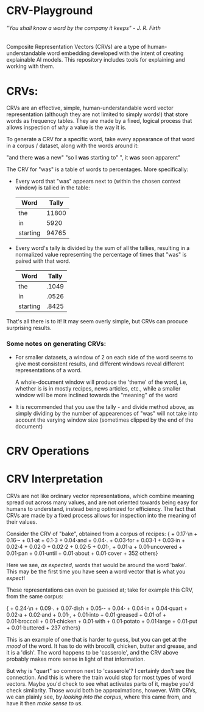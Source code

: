 # CRV-Playground

###### "You shall know a word by the company it keeps" - J. R. Firth

Composite Representation Vectors (CRVs) are a type of human-understandable word embedding developed with the intent of creating explainable AI models. This repository includes tools for explaining and working with them. 


# CRVs:

CRVs are an effective, simple, human-understandable word vector representation (although they are not limited to simply words!) that
store words as frequency tables. They are made by a fixed, logical process that allows inspection of *why* a value is the way it is.

To generate a CRV for a specific word, take every appearance of that word in a corpus / dataset, along with
the words around it:

"and there **was** a        new"
"so  I     **was** starting to"
",   it    **was** soon     apparent"

The CRV for "was" is a table of words to percentages. More specifically:

- Every word that "was" appears next to (within the chosen context window) is tallied in the table:

  | Word     | Tally   |
  | -------- | ------- |
  | the      | 11800   |
  | in       | 5920    |
  | starting | 94765   |

- Every word's tally is divided by the sum of all the tallies,
  resulting in a normalized value representing the percentage of times that "was" is paired with that word.

  | Word     | Tally   |
  | -------- | ------- |
  | the      | .1049   |
  | in       | .0526   |
  | starting | .8425   |

That's all there is to it! It may seem overly simple, but CRVs can procuce surprising results. 

### Some notes on generating CRVs:

- For smaller datasets, a window of 2 on each side of the word seems to give most consistent results, and different windows
  reveal different representations of a word.

  A whole-document window will produce the 'theme' of the word, i.e, whether is is in mostly recipes, news articles, etc.,
  while a smaller window will be more inclined towards the "meaning" of the word

- It is recommended that you use the tally - and divide method above, as simply dividing by the number of appearences of "was" will
  not take into account the varying window size (sometimes clipped by the end of the document)

# CRV Operations

# CRV Interpretation

CRVs are not like ordinary vector representations, which combine meaning spread out across many values, and are not oriented 
towards being easy for humans to understand, instead being optimized for efficiency. The fact that CRVs are made by a fixed
process allows for inspection into the meaning of their values.

Consider the CRV of "bake", obtained from a corpus of recipes:
  { + 0.17⋅\n + 0.16⋅- + 0.1⋅at + 0.1⋅3 + 0.04⋅and + 0.04⋅. 
    + 0.03⋅for + 0.03⋅1 + 0.03⋅in + 0.02⋅4 + 0.02⋅0 + 0.02⋅2
    + 0.02⋅5 + 0.01⋅, + 0.01⋅a + 0.01⋅uncovered + 0.01⋅pan 
    + 0.01⋅until + 0.01⋅about + 0.01⋅cover + 352 others}

Here we see, *as expected*, words that would be around the word 'bake'.
This may be the first time you have seen a word vector that is what you *expect*!

These representations can even be guessed at; take for example this CRV, from the same corpus:

  { + 0.24⋅\n + 0.09⋅. + 0.07⋅dish + 0.05⋅- + 0.04⋅<START> 
    + 0.04⋅in + 0.04⋅quart + 0.02⋅a + 0.02⋅and + 0.01⋅, 
    + 0.01⋅into + 0.01⋅greased + 0.01⋅of + 0.01⋅broccoli 
    + 0.01⋅chicken + 0.01⋅with + 0.01⋅potato 
    + 0.01⋅large + 0.01⋅put + 0.01⋅buttered + 237 others}

This is an example of one that is harder to guess, but you can get at the *mood* of the word.
It has to do with brocolli, chicken, butter and grease, and it is a 'dish'.
The word happens to be 'casserole', and the CRV above probably makes more sense in light of that information.

But why is "quart" so common next to 'casserole'? I certainly don't see the connection. And this is where the train would stop
for most types of word vectors. Maybe you'd check to see what activates parts of it, maybe you'd check similarity. Those would
both be approximations, however. With CRVs, we can plainly see, by *looking into the corpus*, where this came from, and have it then
*make sense to us*.


